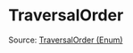 # TraversalOrder

Source: [TraversalOrder (Enum)](../csrc/device_lower/analysis/index_compute.cpp#L1038)
